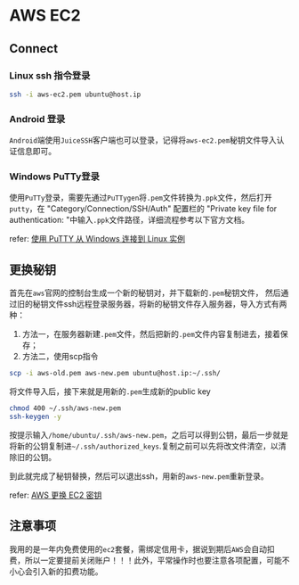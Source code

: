 # AWS EC2

## Connect

### Linux ssh 指令登录

``` bash
ssh -i aws-ec2.pem ubuntu@host.ip
```

### Android 登录

`Android`端使用`JuiceSSH`客户端也可以登录，记得将`aws-ec2.pem`秘钥文件导入认证信息即可。

### Windows PuTTy登录

使用`PuTTy`登录，需要先通过`PuTTygen`将`.pem`文件转换为`.ppk`文件，然后打开`putty`，在 "Category/Connection/SSH/Auth" 配置栏的 "Private key file for authentication: "中输入`.ppk`文件路径，详细流程参考以下官方文档。

refer: [使用 PuTTY 从 Windows 连接到 Linux 实例](https://docs.aws.amazon.com/zh_cn/AWSEC2/latest/UserGuide/putty.html)

## 更换秘钥

首先在`aws`官网的控制台生成一个新的秘钥对，并下载新的`.pem`秘钥文件， 然后通过旧的秘钥文件ssh远程登录服务器，将新的秘钥文件存入服务器，导入方式有两种：

1. 方法一，在服务器新建`.pem`文件，然后把新的`.pem`文件内容复制进去，接着保存；
2. 方法二，使用scp指令

``` bash
scp -i aws-old.pem aws-new.pem ubuntu@host.ip:~/.ssh/
```

将文件导入后，接下来就是用新的`.pem`生成新的public key

``` bash
chmod 400 ~/.ssh/aws-new.pem
ssh-keygen -y
```

按提示输入`/home/ubuntu/.ssh/aws-new.pem`，之后可以得到公钥，最后一步就是将新的公钥复制进`~/.ssh/authorized_keys`.复制之前可以先将改文件清空，以清除旧的公钥。

到此就完成了秘钥替换，然后可以退出ssh，用新的`aws-new.pem`重新登录。

refer: [AWS 更换 EC2 密钥](https://blog.csdn.net/gejian1208/article/details/88394691)

## 注意事项

我用的是一年内免费使用的`ec2`套餐，需绑定信用卡，据说到期后`AWS`会自动扣费，所以一定要提前关闭账户！！！此外，平常操作时也要注意各项配置，可能不小心会引入新的扣费功能。
